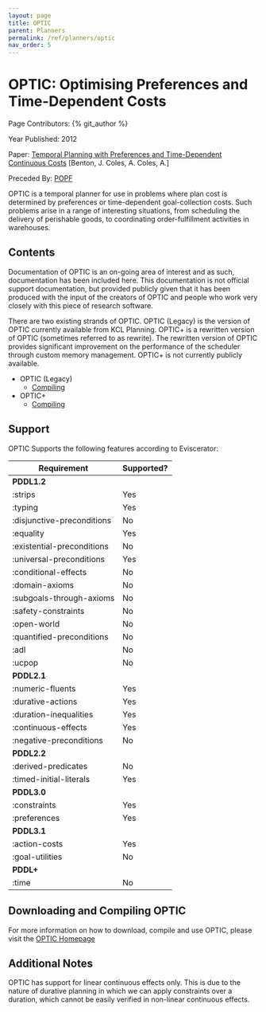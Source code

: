 ```yaml
---
layout: page
title: OPTIC
parent: Planners
permalink: /ref/planners/optic
nav_order: 5
---
```

# OPTIC: Optimising Preferences and Time-Dependent Costs

Page Contributors: {% git_author %}

Year Published: 2012

Paper: [Temporal Planning with Preferences and Time-Dependent Continuous Costs](https://www.aaai.org/ocs/index.php/ICAPS/ICAPS12/paper/view/4699/4708) [Benton, J. Coles, A. Coles, A.]

Preceded By: [POPF](../POPF/main.md)

OPTIC is a temporal planner for use in problems where plan cost is determined by preferences or time-dependent goal-collection costs. Such problems arise in a range of interesting situations, from scheduling the delivery of perishable goods, to coordinating order-fulfillment activities in warehouses.

## Contents
Documentation of OPTIC is an on-going area of interest and as such, documentation has been included here. This documentation is not official support documentation, but provided publicly given that it has been produced with the input of the creators of OPTIC and people who work very closely with this piece of research software.

There are two existing strands of OPTIC. OPTIC (Legacy) is the version of OPTIC currently available from KCL Planning. OPTIC+ is a rewritten version of OPTIC (sometimes referred to as rewrite). The rewritten version of OPTIC provides significant improvement on the performance of the scheduler through custom memory management. OPTIC+ is not currently publicly available. 

- OPTIC (Legacy)
    - [Compiling](./Legacy/compiling.md)
- OPTIC+
    - [Compiling](./Plus/compiling.md)

## Support
OPTIC Supports the following features according to Eviscerator:

<!--- Markdown Generated by Eviscerator --->

|Requirement | Supported?|
| --- | --- |
|**PDDL1.2** |
|:strips | Yes |
|:typing | Yes |
|:disjunctive-preconditions | No |
|:equality | Yes |
|:existential-preconditions | No |
|:universal-preconditions | Yes |
|:conditional-effects | No |
|:domain-axioms | No |
|:subgoals-through-axioms | No |
|:safety-constraints | No |
|:open-world | No |
|:quantified-preconditions | No |
|:adl | No |
|:ucpop | No |
|**PDDL2.1** |
|:numeric-fluents | Yes |
|:durative-actions | Yes |
|:duration-inequalities | Yes |
|:continuous-effects | Yes |
|:negative-preconditions | No |
|**PDDL2.2** |
|:derived-predicates | No |
|:timed-initial-literals | Yes |
|**PDDL3.0** |
|:constraints | Yes |
|:preferences | Yes |
|**PDDL3.1** |
|:action-costs | Yes |
|:goal-utilities | No |
|**PDDL+** |
|:time | No |

## Downloading and Compiling OPTIC
For more information on how to download, compile and use OPTIC, please visit the [OPTIC Homepage](https://nms.kcl.ac.uk/planning/software/optic.html)

## Additional Notes
OPTIC has support for linear continuous effects only. This is due to the nature of durative planning in which we can apply constraints over a duration, which cannot be easily verified in non-linear continuous effects. 
